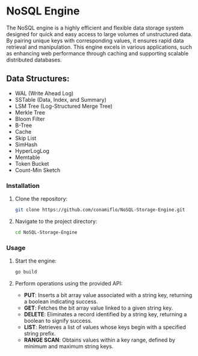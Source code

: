 # NoSQL Engine

The NoSQL engine is a highly efficient and flexible data storage system designed for quick and easy access to large volumes of unstructured data. By pairing unique keys with corresponding values, it ensures rapid data retrieval and manipulation. This engine excels in various applications, such as enhancing web performance through caching and supporting scalable distributed databases.

## Data Structures:
- WAL (Write Ahead Log)
- SSTable (Data, Index, and Summary)
- LSM Tree (Log-Structured Merge Tree)
- Merkle Tree
- Bloom Filter
- B-Tree
- Cache
- Skip List
- SimHash
- HyperLogLog
- Memtable
- Token Bucket
- Count-Min Sketch

### Installation

1. Clone the repository:
    ```sh
    git clone https://github.com/conamiflo/NoSQL-Storage-Engine.git
    ```

2. Navigate to the project directory:
    ```sh
    cd NoSQL-Storage-Engine
    ```

### Usage

1. Start the engine:
    ```sh
    go build
    ```

2. Perform operations using the provided API:
    - **PUT**: Inserts a bit array value associated with a string key, returning a boolean indicating success.
    - **GET**: Fetches the bit array value linked to a given string key.
    - **DELETE**: Eliminates a record identified by a string key, returning a boolean to signify success.
    - **LIST**: Retrieves a list of values whose keys begin with a specified string prefix.
    - **RANGE SCAN**: Obtains values within a key range, defined by minimum and maximum string keys.

